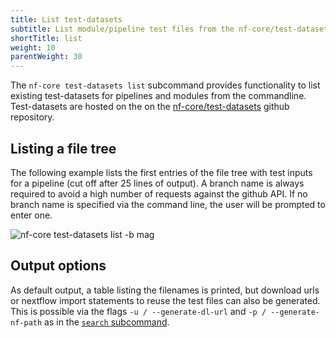 ```yaml
---
title: List test-datasets
subtitle: List module/pipeline test files from the nf-core/test-datasets
shortTitle: list
weight: 10
parentWeight: 30
---
```


The `nf-core test-datasets list` subcommand provides functionality to list existing test-datasets for pipelines and modules from the commandline.
Test-datasets are hosted on the on the [nf-core/test-datasets](https://github.com/nf-core/test-datasets/) github repository.

## Listing a file tree

The following example lists the first entries of the file tree with test inputs for a pipeline (cut off after 25 lines of output).
A branch name is always required to avoid a high number of requests against the github API.
If no branch name is specified via the command line, the user will be prompted to enter one.

<!-- RICH-CODEX
working_dir: tmp/nf-core-nextbigthing
head: 25
-->

![`nf-core test-datasets list -b mag`](/images/tools/nf-core-test-datasets-list-mag.svg)

## Output options

As default output, a table listing the filenames is printed, but download urls or nextflow import statements to reuse the test files can also be generated.
This is possible via the flags `-u / --generate-dl-url` and `-p / --generate-nf-path` as in the [`search` subcommand](/docs/nf-core-tools/test-datasets/search).
